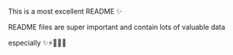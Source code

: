 This is a most excellent README  ✨

README files are super important and contain lots of valuable data

especially ✨⚡️🦀🎉👀
